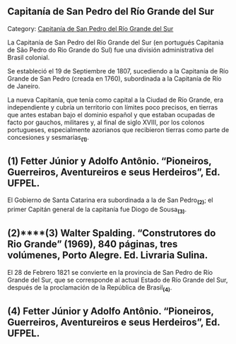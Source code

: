 ## Capitanía de San Pedro del Río Grande del Sur

Category: [Capitanía de San Pedro del Río Grande del Sur](http://descubrircorrientes.com.ar/2012/index.php/2839-historia-desde-el-origen-hasta-1814/de-la-ciudad-a-la-provincia-periodo-1750-1800/la-politica-portuguesa-en-la-mesopotamia/capitania-de-san-pedro-del-rio-grande-del-sur)

La Capitanía de San Pedro del Río Grande del Sur (en portugués Capitania de São Pedro do Rio Grande do Sul) fue una división administrativa del Brasil colonial.

Se estableció el 19 de Septiembre de 1807, sucediendo a la Capitanía de Río Grande de San Pedro (creada en 1760), subordinada a la Capitanía de Río de Janeiro.

La nueva Capitanía, que tenía como capital a la Ciudad de Río Grande, era independiente y cubría un territorio con límites poco precisos, en tierras que antes estaban bajo el dominio español y que estaban ocupadas de facto por gauchos, militares y, al final de siglo XVIII, por los colonos portugueses, especialmente azorianos que recibieron tierras como parte de concesiones y sesmarías<sub><strong>(1)</strong></sub>.

## **(1)** Fetter Júnior y Adolfo Antônio. “Pioneiros, Guerreiros, Aventureiros e seus Herdeiros”, Ed. UFPEL.

El Gobierno de Santa Catarina era subordinada a la de San Pedro<sub><strong>(2)</strong></sub>; el primer Capitán general de la capitanía fue Diogo de Sousa<sub><strong>(3)</strong></sub>.

## **(2)****(3)** Walter Spalding. “Construtores do Rio Grande” (1969), 840 páginas, tres volúmenes, Porto Alegre. Ed. Livraria Sulina.

El 28 de Febrero 1821 se convierte en la provincia de San Pedro de Río Grande del Sur, que se corresponde al actual Estado de Río Grande del Sur, después de la proclamación de la República de Brasil<sub><strong>(4)</strong></sub>.

## **(4)** Fetter Júnior y Adolfo Antônio. “Pioneiros, Guerreiros, Aventureiros e seus Herdeiros”, Ed. UFPEL.